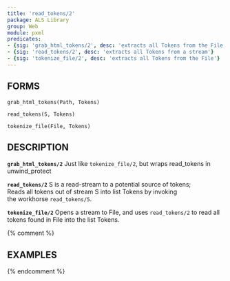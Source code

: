 ```yaml
---
title: 'read_tokens/2'
package: ALS Library
group: Web
module: pxml
predicates:
- {sig: 'grab_html_tokens/2', desc: 'extracts all Tokens from the File'}
- {sig: 'read_tokens/2', desc: 'extracts all Tokens from a stream'}
- {sig: 'tokenize_file/2', desc: 'extracts all Tokens from the File'}
---
```

## FORMS

`grab_html_tokens(Path, Tokens)`

`read_tokens(S, Tokens)`

`tokenize_file(File, Tokens)`

## DESCRIPTION

**`grab_html_tokens/2`** Just like `tokenize_file/2`, but wraps read_tokens in unwind_protect  

**`read_tokens/2`** S is a read-stream to a potential source of tokens;  
    Reads all tokens out of stream S into list Tokens by invoking  
    the workhorse `read_tokens/5`.  

**`tokenize_file/2`** Opens a stream to File, and uses `read_tokens/2` to read all  
    tokens found in File into the list Tokens.  

{% comment %}
## EXAMPLES
{% endcomment %}

